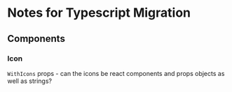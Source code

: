 # Notes for Typescript Migration

## Components

### Icon

`WithIcons` props - can the icons be react components and props objects
as well as strings?